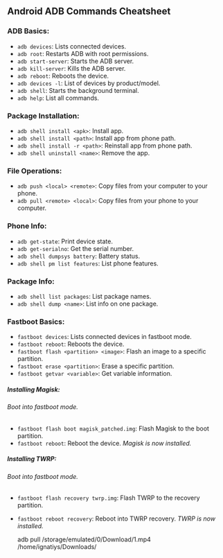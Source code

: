 ## Android ADB Commands Cheatsheet

### ADB Basics:
- `adb devices`: Lists connected devices.
- `adb root`: Restarts ADB with root permissions.
- `adb start-server`: Starts the ADB server.
- `adb kill-server`: Kills the ADB server.
- `adb reboot`: Reboots the device.
- `adb devices -l`: List of devices by product/model.
- `adb shell`: Starts the background terminal.
- `adb help`: List all commands.

### Package Installation:
- `adb shell install <apk>`: Install app.
- `adb shell install <path>`: Install app from phone path.
- `adb shell install -r <path>`: Reinstall app from phone path.
- `adb shell uninstall <name>`: Remove the app.

### File Operations:
- `adb push <local> <remote>`: Copy files from your computer to your phone.
- `adb pull <remote> <local>`: Copy files from your phone to your computer.

### Phone Info:
- `adb get-state`: Print device state.
- `adb get-serialno`: Get the serial number.
- `adb shell dumpsys battery`: Battery status.
- `adb shell pm list features`: List phone features.

### Package Info:
- `adb shell list packages`: List package names.
- `adb shell dump <name>`: List info on one package.

 
 
### Fastboot Basics:
- `fastboot devices`: Lists connected devices in fastboot mode.
- `fastboot reboot`: Reboots the device.
- `fastboot flash <partition> <image>`: Flash an image to a specific partition.
- `fastboot erase <partition>`: Erase a specific partition.
- `fastboot getvar <variable>`: Get variable information.

##### Installing Magisk:
###### Boot into fastboot mode.
- `fastboot flash boot magisk_patched.img`: Flash Magisk to the boot partition.
- `fastboot reboot`: Reboot the device.
*Magisk is now installed.*
##### Installing TWRP:
###### Boot into fastboot mode.
- `fastboot flash recovery twrp.img`: Flash TWRP to the recovery partition.
- `fastboot reboot recovery`: Reboot into TWRP recovery.
*TWRP is now installed.*



	adb pull /storage/emulated/0/Download/1.mp4 /home/ignatiys/Downloads/